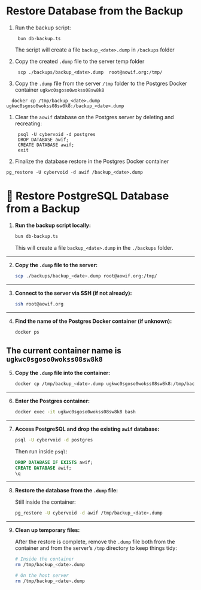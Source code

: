 # Restore Database from the Backup

1. Run the backup script:

   ```shell
    bun db-backup.ts
   ```

   The script will create a file `backup_<date>.dump` in `/backups` folder

1. Copy the created `.dump` file to the server temp folder
   ```shell
    scp ./backups/backup_<date>.dump  root@aowif.org:/tmp/
   ```
1. Copy the `.dump` file from the server `/tmp` folder to the Postgres Docker container `ugkwc0sgoso0wokss08sw8k8`

```shell
  docker cp /tmp/backup_<date>.dump ugkwc0sgoso0wokss08sw8k8:/backup_<date>.dump
```

1. Clear the `aowif` database on the Postgres server by deleting and recreating:
   ```
    psql -U cybervoid -d postgres
    DROP DATABASE awif;
    CREATE DATABASE awif;
    exit
   ```
1. Finalize the database restore in the Postgres Docker container

```shell
pg_restore -U cybervoid -d awif /backup_<date>.dump
```

# 🔄 Restore PostgreSQL Database from a Backup

1. **Run the backup script locally:**

   ```bash
   bun db-backup.ts
   ```

   This will create a file `backup_<date>.dump` in the `./backups` folder.

---

2. **Copy the `.dump` file to the server:**

   ```bash
   scp ./backups/backup_<date>.dump root@aowif.org:/tmp/
   ```

---

3. **Connect to the server via SSH (if not already):**

   ```bash
   ssh root@aowif.org
   ```

---

4. **Find the name of the Postgres Docker container (if unknown):**

   ```bash
   docker ps
   ```

## The current container name is `ugkwc0sgoso0wokss08sw8k8`

5. **Copy the `.dump` file into the container:**

   ```bash
   docker cp /tmp/backup_<date>.dump ugkwc0sgoso0wokss08sw8k8:/tmp/backup_<date>.dump
   ```

---

6. **Enter the Postgres container:**

   ```bash
   docker exec -it ugkwc0sgoso0wokss08sw8k8 bash
   ```

---

7. **Access PostgreSQL and drop the existing `awif` database:**

   ```bash
   psql -U cybervoid -d postgres
   ```

   Then run inside `psql`:

   ```sql
   DROP DATABASE IF EXISTS awif;
   CREATE DATABASE awif;
   \q
   ```

---

8. **Restore the database from the `.dump` file:**

   Still inside the container:

   ```bash
   pg_restore -U cybervoid -d awif /tmp/backup_<date>.dump
   ```

---

9. **Clean up temporary files:**

   After the restore is complete, remove the `.dump` file both from the container and from the server’s `/tmp` directory to keep things tidy:

   ```bash
   # Inside the container
   rm /tmp/backup_<date>.dump

   # On the host server
   rm /tmp/backup_<date>.dump
   ```
